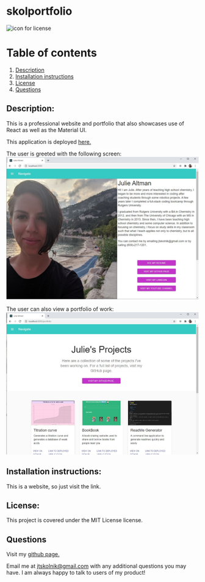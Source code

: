 
# skolportfolio 

![icon for license](https://camo.githubusercontent.com/3ccf4c50a1576b0dd30b286717451fa56b783512/68747470733a2f2f696d672e736869656c64732e696f2f62616467652f4c6963656e73652d4d49542d79656c6c6f772e737667)

# Table of contents
1. [Description](#Description)
2. [Installation instructions](#Installation-instructions)
3. [License](#License)
4. [Questions](#Questions)

## Description: 
This is a professional website and portfolio that also showcases use of React as well as the Material UI.

This application is deployed  <a href='https://julie-altman-portfolio.web.app/'>here.</a>

The user is greeted with the following screen:
![welcome screen](./readme_images/homepage.JPG)

The user can also view a portfolio of work:
![portfolio](./readme_images/portfolio.JPG)

## Installation instructions: 
This is a website, so just visit the link.


## License:  
This project is covered under the MIT License license.

## Questions
Visit my <a href='https://www.github.com/skolnikskolnik'>github page.</a> 

Email me at jtskolnik@gmail.com with any additional questions you may have. I am always happy to talk to users of my product!
    